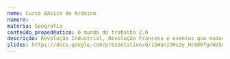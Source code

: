 ```yaml
---
nome: Curso Básico de Arduino
número: -
matéria: Geografia
conteúdo_propedêutico: O mundo do trabalho 2.0
descrição: Revolução Industrial, Revolução Francesa e eventos que mudaram a relação de trabalho
slides: https://docs.google.com/presentation/d/15WanIOHs3y_Hc98RfgnWz5Wu32s6NMqF/edit#slide=id.p19
---
```

